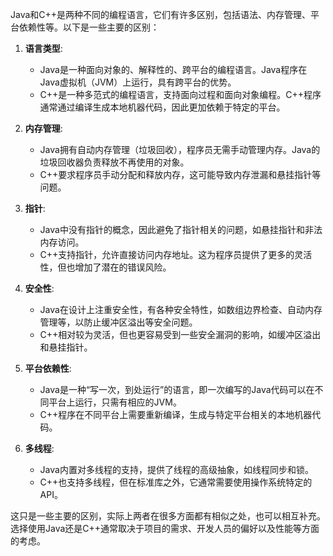 Java和C++是两种不同的编程语言，它们有许多区别，包括语法、内存管理、平台依赖性等。以下是一些主要的区别：

1. **语言类型**:
   - Java是一种面向对象的、解释性的、跨平台的编程语言。Java程序在Java虚拟机（JVM）上运行，具有跨平台的优势。
   - C++是一种多范式的编程语言，支持面向过程和面向对象编程。C++程序通常通过编译生成本地机器代码，因此更加依赖于特定的平台。

2. **内存管理**:
   - Java拥有自动内存管理（垃圾回收），程序员无需手动管理内存。Java的垃圾回收器负责释放不再使用的对象。
   - C++要求程序员手动分配和释放内存，这可能导致内存泄漏和悬挂指针等问题。

3. **指针**:
   - Java中没有指针的概念，因此避免了指针相关的问题，如悬挂指针和非法内存访问。
   - C++支持指针，允许直接访问内存地址。这为程序员提供了更多的灵活性，但也增加了潜在的错误风险。

4. **安全性**:
   - Java在设计上注重安全性，有各种安全特性，如数组边界检查、自动内存管理等，以防止缓冲区溢出等安全问题。
   - C++相对较为灵活，但也更容易受到一些安全漏洞的影响，如缓冲区溢出和悬挂指针。

5. **平台依赖性**:
   - Java是一种“写一次，到处运行”的语言，即一次编写的Java代码可以在不同平台上运行，只需有相应的JVM。
   - C++程序在不同平台上需要重新编译，生成与特定平台相关的本地机器代码。

6. **多线程**:
   - Java内置对多线程的支持，提供了线程的高级抽象，如线程同步和锁。
   - C++也支持多线程，但在标准库之外，它通常需要使用操作系统特定的API。

这只是一些主要的区别，实际上两者在很多方面都有相似之处，也可以相互补充。选择使用Java还是C++通常取决于项目的需求、开发人员的偏好以及性能等方面的考虑。